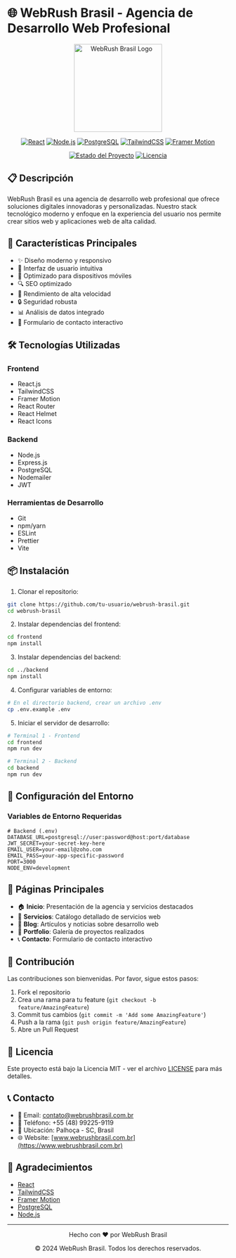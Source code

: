 # 🌐 WebRush Brasil - Agencia de Desarrollo Web Profesional

<div align="center">
  <img src="https://i.imgur.com/2VYp3iA.png" alt="WebRush Brasil Logo" width="200"/>
  
  [![React](https://img.shields.io/badge/React-18.2.0-blue.svg)](https://reactjs.org/)
  [![Node.js](https://img.shields.io/badge/Node.js-18.x-green.svg)](https://nodejs.org/)
  [![PostgreSQL](https://img.shields.io/badge/PostgreSQL-14.x-blue.svg)](https://www.postgresql.org/)
  [![TailwindCSS](https://img.shields.io/badge/TailwindCSS-3.x-38B2AC.svg)](https://tailwindcss.com/)
  [![Framer Motion](https://img.shields.io/badge/Framer%20Motion-10.x-black.svg)](https://www.framer.com/motion/)
  
  [![Estado del Proyecto](https://img.shields.io/badge/Estado-En%20Desarrollo-yellow.svg)](https://github.com/tu-usuario/webrush-brasil)
  [![Licencia](https://img.shields.io/badge/Licencia-MIT-green.svg)](LICENSE)
</div>

## 📋 Descripción

WebRush Brasil es una agencia de desarrollo web profesional que ofrece soluciones digitales innovadoras y personalizadas. Nuestro stack tecnológico moderno y enfoque en la experiencia del usuario nos permite crear sitios web y aplicaciones web de alta calidad.

## 🚀 Características Principales

- ✨ Diseño moderno y responsivo
- 🎨 Interfaz de usuario intuitiva
- 📱 Optimizado para dispositivos móviles
- 🔍 SEO optimizado
- 🚀 Rendimiento de alta velocidad
- 🔒 Seguridad robusta
- 📊 Análisis de datos integrado
- 💬 Formulario de contacto interactivo

## 🛠️ Tecnologías Utilizadas

### Frontend
- React.js
- TailwindCSS
- Framer Motion
- React Router
- React Helmet
- React Icons

### Backend
- Node.js
- Express.js
- PostgreSQL
- Nodemailer
- JWT

### Herramientas de Desarrollo
- Git
- npm/yarn
- ESLint
- Prettier
- Vite

## 📦 Instalación

1. Clonar el repositorio:
```bash
git clone https://github.com/tu-usuario/webrush-brasil.git
cd webrush-brasil
```

2. Instalar dependencias del frontend:
```bash
cd frontend
npm install
```

3. Instalar dependencias del backend:
```bash
cd ../backend
npm install
```

4. Configurar variables de entorno:
```bash
# En el directorio backend, crear un archivo .env
cp .env.example .env
```

5. Iniciar el servidor de desarrollo:
```bash
# Terminal 1 - Frontend
cd frontend
npm run dev

# Terminal 2 - Backend
cd backend
npm run dev
```

## 🔧 Configuración del Entorno

### Variables de Entorno Requeridas

```env
# Backend (.env)
DATABASE_URL=postgresql://user:password@host:port/database
JWT_SECRET=your-secret-key-here
EMAIL_USER=your-email@zoho.com
EMAIL_PASS=your-app-specific-password
PORT=3000
NODE_ENV=development
```

## 📱 Páginas Principales

- 🏠 **Inicio**: Presentación de la agencia y servicios destacados
- 💼 **Servicios**: Catálogo detallado de servicios web
- 📝 **Blog**: Artículos y noticias sobre desarrollo web
- 🎨 **Portfolio**: Galería de proyectos realizados
- 📞 **Contacto**: Formulario de contacto interactivo

## 🤝 Contribución

Las contribuciones son bienvenidas. Por favor, sigue estos pasos:

1. Fork el repositorio
2. Crea una rama para tu feature (`git checkout -b feature/AmazingFeature`)
3. Commit tus cambios (`git commit -m 'Add some AmazingFeature'`)
4. Push a la rama (`git push origin feature/AmazingFeature`)
5. Abre un Pull Request

## 📄 Licencia

Este proyecto está bajo la Licencia MIT - ver el archivo [LICENSE](LICENSE) para más detalles.

## 📞 Contacto

- 📧 Email: contato@webrushbrasil.com.br
- 📱 Teléfono: +55 (48) 99225-9119
- 📍 Ubicación: Palhoça - SC, Brasil
- 🌐 Website: [www.webrushbrasil.com.br](https://www.webrushbrasil.com.br)

## 🙏 Agradecimientos

- [React](https://reactjs.org/)
- [TailwindCSS](https://tailwindcss.com/)
- [Framer Motion](https://www.framer.com/motion/)
- [PostgreSQL](https://www.postgresql.org/)
- [Node.js](https://nodejs.org/)

---

<div align="center">
  <p>Hecho con ❤️ por WebRush Brasil</p>
  <p>© 2024 WebRush Brasil. Todos los derechos reservados.</p>
</div>
